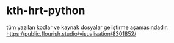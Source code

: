 # kth-hrt-python
tüm yazılan kodlar ve kaynak dosyalar geliştirme aşamasındadır.
https://public.flourish.studio/visualisation/8301852/
